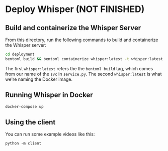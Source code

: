 # Deploy Whisper (NOT FINISHED)

## Build and containerize the Whisper Server

From this directory, run the following commands to build and containerize the Whisper server:

```bash
cd deployment
bentoml build && bentoml containerize whisper:latest -t whisper:latest
```

The first `whisper:latest` refers the the `bentoml build` tag, which comes from our name of the `svc` in `service.py`. The second `whisper:latest` is what we're naming the Docker image.

## Running Whisper in Docker

```bash
docker-compose up
```

## Using the client

You can run some example videos like this:

`python -m client`